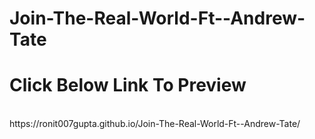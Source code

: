 ﻿# Join-The-Real-World-Ft--Andrew-Tate
 <h1>Click Below Link To Preview</h1>
 <br>
 https://ronit007gupta.github.io/Join-The-Real-World-Ft--Andrew-Tate/
